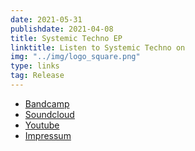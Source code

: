 ```yaml
---
date: 2021-05-31
publishdate: 2021-04-08
title: Systemic Techno EP
linktitle: Listen to Systemic Techno on
img: "../img/logo_square.png"
type: links
tag: Release
---
```

- [Bandcamp](https://acidatm.bandcamp.com/)
- [Soundcloud](https://soundcloud.com/acidatm)
- [Youtube](https://www.youtube.com/channel/UCxZjfCEpK-Tzt5F35uiGlWA)
- [Impressum](/impressum)
